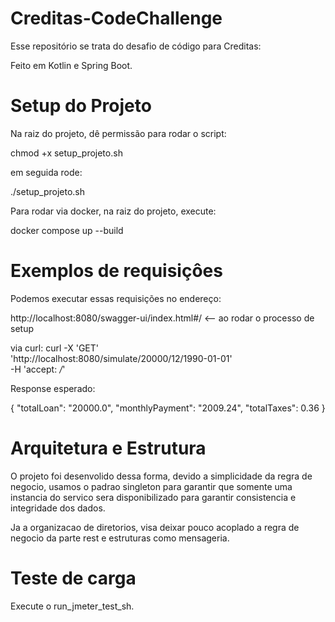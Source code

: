 # Creditas-CodeChallenge

Esse repositório se trata do desafio de código para Creditas:

Feito em Kotlin e Spring Boot.

# Setup do Projeto

Na raiz do projeto, dê permissão para rodar o script:

chmod +x setup_projeto.sh

em seguida rode:

./setup_projeto.sh

Para rodar via docker, na raiz do projeto, execute:

docker compose up --build

# Exemplos de requisiçôes 

Podemos executar essas requisições no endereço:

http://localhost:8080/swagger-ui/index.html#/ <-- ao rodar o processo de setup

via curl: curl -X 'GET' \
          'http://localhost:8080/simulate/20000/12/1990-01-01' \
          -H 'accept: */*'

Response esperado:

{
  "totalLoan": "20000.0",
  "monthlyPayment": "2009.24",
  "totalTaxes": 0.36
}

# Arquitetura e Estrutura

O projeto foi desenvolido dessa forma, devido a simplicidade da regra de negocio, usamos o padrao singleton para garantir que somente uma instancia do
servico sera disponibilizado para garantir consistencia e integridade dos dados.

Ja a organizacao de diretorios, visa deixar pouco acoplado a regra de negocio da parte rest e estruturas como mensageria.

# Teste de carga
Execute o run_jmeter_test_sh.
